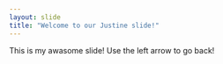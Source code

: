 ```yaml
---
layout: slide
title: "Welcome to our Justine slide!"
---
```

This is my awasome slide!
Use the left arrow to go back!
